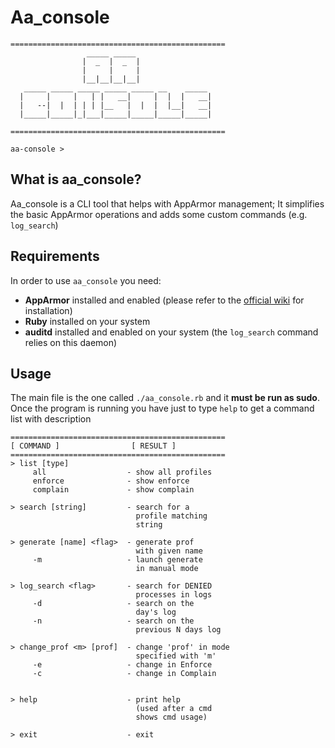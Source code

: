 # Aa_console
```
================================================
                 _____ _____
                |  _  |  _  |
                |     |     |
                |__|__|__|__|
   _____ _____ _____ _____ _____ __    _____
  |     |     |   | |   __|     |  |  |   __|
  |   --|  |  | | | |__   |  |  |  |__|   __|
  |_____|_____|_|___|_____|_____|_____|_____|

================================================

aa-console > 
```
## What is aa_console?
Aa_console is a CLI tool that helps with AppArmor management; It simplifies the basic AppArmor operations and adds some custom commands (e.g. `log_search`) </br>

## Requirements
In order to use `aa_console` you need:
* **AppArmor** installed and enabled (please refer to the [official wiki](https://gitlab.com/apparmor/apparmor/wikis/home) for installation)
* **Ruby** installed on your system
* **auditd** installed and enabled on your system (the `log_search` command relies on this daemon)

## Usage
The main file is the one called `./aa_console.rb` and it **must be run as sudo**. Once the program is running you have just to type `help` to get a command list with description </br>
```
================================================
[ COMMAND ]                [ RESULT ]
================================================
> list [type]                
     all                  - show all profiles
     enforce              - show enforce
     complain             - show complain

> search [string]         - search for a
                            profile matching
                            string

> generate [name] <flag>  - generate prof
                            with given name
     -m                   - launch generate
                            in manual mode

> log_search <flag>       - search for DENIED
                            processes in logs
     -d                   - search on the
                            day's log
     -n                   - search on the
                            previous N days log

> change_prof <m> [prof]  - change 'prof' in mode
                            specified with 'm'
     -e                   - change in Enforce
     -c                   - change in Complain


> help                    - print help
                            (used after a cmd
                            shows cmd usage)

> exit                    - exit
```
